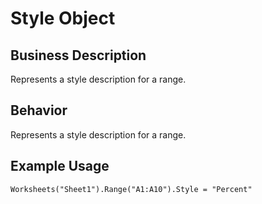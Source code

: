 # Style Object

## Business Description
Represents a style description for a range.

## Behavior
Represents a style description for a range.

## Example Usage
```vba
Worksheets("Sheet1").Range("A1:A10").Style = "Percent"
```